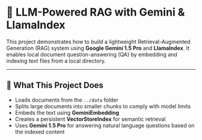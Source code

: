 # 🧠 LLM-Powered RAG with Gemini & LlamaIndex

This project demonstrates how to build a lightweight Retrieval-Augmented Generation (RAG) system using **Google Gemini 1.5 Pro** and **LlamaIndex**. It enables local document question-answering (QA) by embedding and indexing text files from a local directory.

---

## 📌 What This Project Does

- Loads documents from the `../data` folder
- Splits large documents into smaller chunks to comply with model limits
- Embeds the text using **GeminiEmbedding**
- Creates a persistent **VectorStoreIndex** for semantic retrieval
- Uses **Gemini 1.5 Pro** for answering natural language questions based on the indexed content
